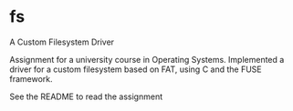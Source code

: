 # fs
A Custom Filesystem Driver

Assignment for a university course in Operating Systems. Implemented a driver for a custom filesystem based on FAT, using C and the FUSE framework.

See the README to read the assignment
